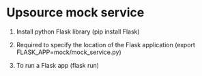 # Upsource mock service

1. Install python Flask library (pip install Flask)

2. Required to specify the location of the Flask application (export FLASK_APP=mock/mock_service.py)

3. To run a Flask app (flask run)